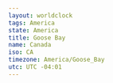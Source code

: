 ```yaml
---
layout: worldclock
tags: America
state: America
title: Goose Bay
name: Canada
iso: CA
timezone: America/Goose_Bay
utc: UTC -04:01
---
```


